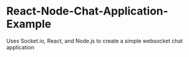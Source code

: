 # React-Node-Chat-Application-Example
Uses Socket.io, React, and Node.js to create a simple websocket chat application
